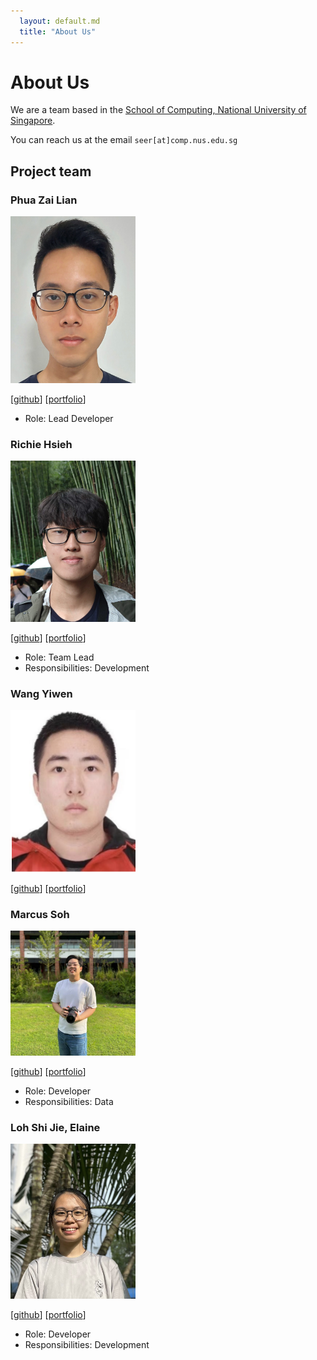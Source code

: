 ```yaml
---
  layout: default.md
  title: "About Us"
---
```


# About Us

We are a team based in the [School of Computing, National University of Singapore](http://www.comp.nus.edu.sg).

You can reach us at the email `seer[at]comp.nus.edu.sg`

## Project team

### Phua Zai Lian

<img src="images/pzl111.png" width="200px">

[[github](https://github.com/pzl111)]
[[portfolio](team/pzl111.md)]

* Role: Lead Developer

### Richie Hsieh

<img src="images/richiehx.png" width="200px">

[[github](http://github.com/richiehx)]
[[portfolio](team/richiehx.md)]

* Role: Team Lead
* Responsibilities: Development

### Wang Yiwen

<img src="images/yiwen.png" width="200px">

[[github](http://github.com/yiwen101)]
[[portfolio](team/yiwen.md)]
### Marcus Soh

<img src="images/marcus.jpg" width="200px">

[[github](http://github.com/HollaG)] [[portfolio](team/marcus.md)]

* Role: Developer
* Responsibilities: Data

### Loh Shi Jie, Elaine

<img src="images/elaineshijie.png" width="200px">

[[github](http://github.com/elaineshijie)]
[[portfolio](team/elaineshijie.md)]


* Role: Developer
* Responsibilities: Development


